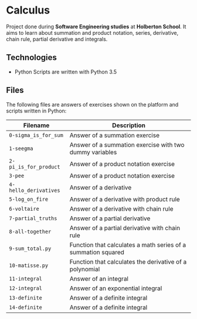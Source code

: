 # Calculus

Project done during **Software Engineering studies** at **Holberton School**. It aims to learn about summation and product notation, series, derivative, chain rule, partial derivative and integrals.

## Technologies
* Python Scripts are written with Python 3.5

## Files
The following files are answers of exercises shown on the platform and scripts written in Python:

| Filename | Description |
| -------- | ----------- |
| `0-sigma_is_for_sum` | Answer of a summation exercise |
| `1-seegma` | Answer of a summation exercise with two dummy variables |
| `2-pi_is_for_product` | Answer of a product notation exercise |
| `3-pee` | Answer of a product notation exercise |
| `4-hello_derivatives` | Answer of a derivative |
| `5-log_on_fire` | Answer of a derivative with product rule |
| `6-voltaire` | Answer of a derivative with chain rule |
| `7-partial_truths` | Answer of a partial derivative |
| `8-all-together` | Answer of a partial derivative with chain rule |
| `9-sum_total.py` | Function that calculates a math series of a summation squared |
| `10-matisse.py` | Function that calculates the derivative of a polynomial |
| `11-integral` | Answer of an integral |
| `12-integral` | Answer of an exponential integral |
| `13-definite` | Answer of a definite integral |
| `14-definite` | Answer of a definite integral |
